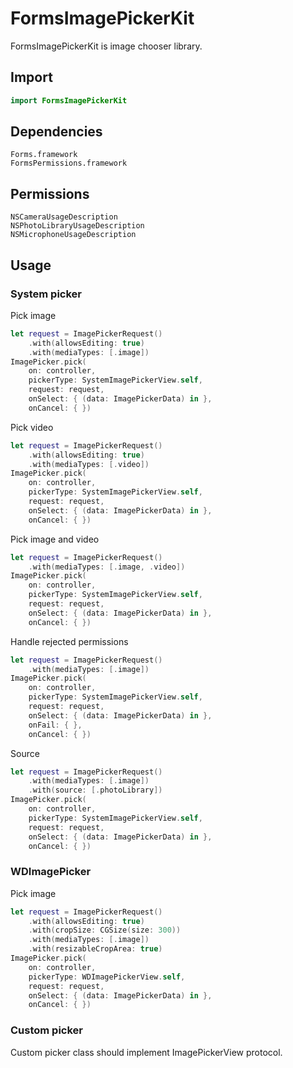 # FormsImagePickerKit

FormsImagePickerKit is image chooser library.

## Import

```swift
import FormsImagePickerKit
```

## Dependencies

```
Forms.framework
FormsPermissions.framework
```

## Permissions

```
NSCameraUsageDescription
NSPhotoLibraryUsageDescription
NSMicrophoneUsageDescription
```

## Usage

### System picker

Pick image 

```swift
let request = ImagePickerRequest()
    .with(allowsEditing: true)
    .with(mediaTypes: [.image])
ImagePicker.pick(
    on: controller,
    pickerType: SystemImagePickerView.self,
    request: request,
    onSelect: { (data: ImagePickerData) in }, 
    onCancel: { })
```

Pick video 

```swift
let request = ImagePickerRequest()
    .with(allowsEditing: true)
    .with(mediaTypes: [.video])
ImagePicker.pick(
    on: controller,
    pickerType: SystemImagePickerView.self,
    request: request,
    onSelect: { (data: ImagePickerData) in }, 
    onCancel: { })
```

Pick image and video 

```swift
let request = ImagePickerRequest()
    .with(mediaTypes: [.image, .video])
ImagePicker.pick(
    on: controller,
    pickerType: SystemImagePickerView.self,
    request: request,
    onSelect: { (data: ImagePickerData) in }, 
    onCancel: { })
```

Handle rejected permissions

```swift
let request = ImagePickerRequest() 
    .with(mediaTypes: [.image]) 
ImagePicker.pick(
    on: controller,
    pickerType: SystemImagePickerView.self,
    request: request,
    onSelect: { (data: ImagePickerData) in }, 
    onFail: { },
    onCancel: { })
```

Source

```swift
let request = ImagePickerRequest() 
    .with(mediaTypes: [.image]) 
    .with(source: [.photoLibrary]) 
ImagePicker.pick(
    on: controller,
    pickerType: SystemImagePickerView.self,
    request: request,
    onSelect: { (data: ImagePickerData) in }, 
    onCancel: { })
```

### WDImagePicker

Pick image 

```swift
let request = ImagePickerRequest()
    .with(allowsEditing: true)
    .with(cropSize: CGSize(size: 300))
    .with(mediaTypes: [.image])
    .with(resizableCropArea: true)
ImagePicker.pick(
    on: controller,
    pickerType: WDImagePickerView.self,
    request: request,
    onSelect: { (data: ImagePickerData) in }, 
    onCancel: { })
```

### Custom picker

Custom picker class should implement ImagePickerView protocol.